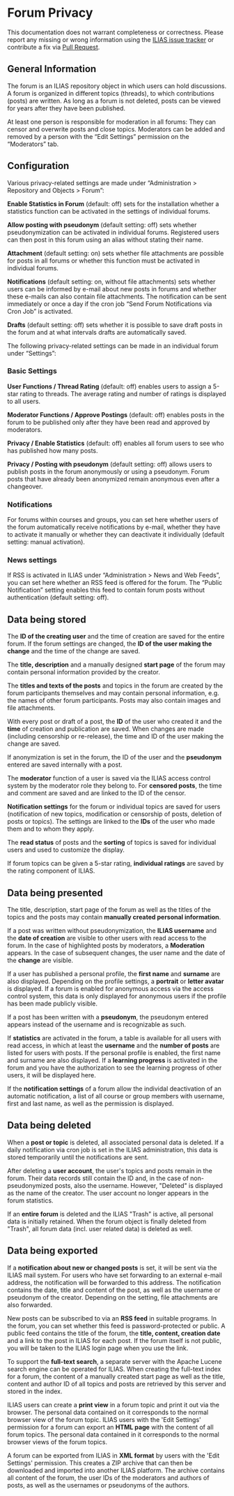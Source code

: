 # Forum Privacy

This documentation does not warrant completeness or correctness. Please report any
missing or wrong information using the [ILIAS issue tracker](https://mantis.ilias.de)
or contribute a fix via [Pull Request](../../../docs/development/contributing.md#pull-request-to-the-repositories).

## General Information

The forum is an ILIAS repository object in which users can hold discussions. A forum is organized in different topics (threads), to which contributions (posts) are written. As long as a forum is not deleted, posts can be viewed for years after they have been published.

At least one person is responsible for moderation in all forums: They can censor and overwrite posts and close topics. Moderators can be added and removed by a person with the “Edit Settings” permission on the “Moderators” tab.

## Configuration 

Various privacy-related settings are made under “Administration > Repository and Objects > Forum”:

**Enable Statistics in Forum** (default: off) sets for the installation whether a statistics function can be activated in the settings of individual forums.

**Allow posting with pseudonym** (default setting: off) sets whether pseudonymization can be activated in individual forums. Registered users can then post in this forum using an alias without stating their name. 

**Attachment** (default setting: on) sets whether file attachments are possible for posts in all forums or whether this function must be activated in individual forums.

**Notifications** (default setting: on, without file attachments) sets whether users can be informed by e-mail about new posts in forums and whether these e-mails can also contain file attachments. The notification can be sent immediately or once a day if the cron job “Send Forum Notifications via Cron Job” is activated.

**Drafts** (default setting: off) sets whether it is possible to save draft posts in the forum and at what intervals drafts are automatically saved.

The following privacy-related settings can be made in an individual forum under “Settings”:

### Basic Settings

**User Functions / Thread Rating** (default: off) enables users to assign a 5-star rating to threads. The average rating and number of ratings is displayed to all users.

**Moderator Functions / Approve Postings** (default: off) enables posts in the forum to be published only after they have been read and approved by moderators.

**Privacy / Enable Statistics** (default: off) enables all forum users to see who has published how many posts.

**Privacy / Posting with pseudonym** (default setting: off) allows users to publish posts in the forum anonymously or using a pseudonym. Forum posts that have already been anonymized remain anonymous even after a changeover.

### Notifications

For forums within courses and groups, you can set here whether users of the forum automatically receive notifications by e-mail, whether they have to activate it manually or whether they can deactivate it individually (default setting: manual activation).

### News settings

If RSS is activated in ILIAS under “Administration > News and Web Feeds”, you can set here whether an RSS feed is offered for the forum. The “Public Notification” setting enables this feed to contain forum posts without authentication (default setting: off).

## Data being stored

The **ID of the creating user** and the time of creation are saved for the entire forum. If the forum settings are changed, the **ID of the user making the change** and the time of the change are saved.

The **title, description** and a manually designed **start page** of the forum may contain personal information provided by the creator.

The **titles and texts of the posts** and topics in the forum are created by the forum participants themselves and may contain personal information, e.g. the names of other forum participants. Posts may also contain images and file attachments.

With every post or draft of a post, the **ID** of the user who created it and the **time** of creation and publication are saved. When changes are made (including censorship or re-release), the time and ID of the user making the change are saved.

If anonymization is set in the forum, the ID of the user and the **pseudonym** entered are saved internally with a post.

The **moderator** function of a user is saved via the ILIAS access control system by the moderator role they belong to. For **censored posts**, the time and comment are saved and are linked to the ID of the censor.

**Notification settings** for the forum or individual topics are saved for users (notification of new topics, modification or censorship of posts, deletion of posts or topics). The settings are linked to the **IDs** of the user who made them and to whom they apply.

The **read status** of posts and the **sorting** of topics is saved for individual users and used to customize the display.

If forum topics can be given a 5-star rating, **individual ratings** are saved by the rating component of ILIAS.

## Data being presented

The title, description, start page of the forum as well as the titles of the topics and the posts may contain **manually created personal information**.

If a post was written without pseudonymization, the **ILIAS username** and the **date of creation** are visible to other users with read access to the forum. In the case of highlighted posts by moderators, a **Moderation** appears. In the case of subsequent changes, the user name and the date of the **change** are visible.

If a user has published a personal profile, the **first name** and **surname** are also displayed. Depending on the profile settings, a **portrait** or **letter avatar** is displayed. If a forum is enabled for anonymous access via the access control system, this data is only displayed for anonymous users if the profile has been made publicly visible.

If a post has been written with a **pseudonym**, the pseudonym entered appears instead of the username and is recognizable as such.

If **statistics** are activated in the forum, a table is available for all users with read access, in which at least the **username** and the **number of posts** are listed for users with posts. If the personal profile is enabled, the first name and surname are also displayed. If a **learning progress** is activated in the forum and you have the authorization to see the learning progress of other users, it will be displayed here.

If the **notification settings** of a forum allow the individal deactivation of an automatic notification, a list of all course or group members with username, first and last name, as well as the permission is displayed.

## Data being deleted

When a **post or topic** is deleted, all associated personal data is deleted. If a daily notification via cron job is set in the ILIAS administration, this data is stored temporarily until the notifications are sent.

After deleting a **user account**, the user's topics and posts remain in the forum. Their data records still contain the ID and, in the case of non-pseudonymized posts, also the username. However, "Deleted" is displayed as the name of the creator. The user account no longer appears in the forum statistics.

If an **entire forum** is deleted and the ILIAS "Trash" is active, all personal data is initially retained.  When the forum object is finally deleted from "Trash", all forum data (incl. user related data) is deleted as well.

## Data being exported

If a **notification about new or changed posts** is set, it will be sent via the ILIAS mail system. For users who have set forwarding to an external e-mail address, the notification will be forwarded to this address. The notification contains the date, title and content of the post, as well as the username or pseudonym of the creator. Depending on the setting, file attachments are also forwarded.

New posts can be subscribed to via an **RSS feed** in suitable programs. In the forum, you can set whether this feed is password-protected or public. A public feed contains the title of the forum, the **title, content, creation date** and a link to the post in ILIAS for each post. If the forum itself is not public, you will be taken to the ILIAS login page when you use the link.

To support the **full-text search**, a separate server with the Apache Lucene search engine can be operated for ILIAS. When creating the full-text index for a forum, the content of a manually created start page as well as the title, content and author ID of all topics and posts are retrieved by this server and stored in the index.

ILIAS users can create a **print view** in a forum topic and print it out via the browser. The personal data contained on it corresponds to the normal browser view of the forum topic. ILIAS users with the 'Edit Settings' permission for a forum can export an **HTML page** with the content of all forum topics. The personal data contained in it corresponds to the normal browser views of the forum topics.

A forum can be exported from ILIAS in **XML format** by users with the 'Edit Settings' permission. This creates a ZIP archive that can then be downloaded and imported into another ILIAS platform. The archive contains all content of the forum, the user IDs of the moderators and authors of posts, as well as the usernames or pseudonyms of the authors.